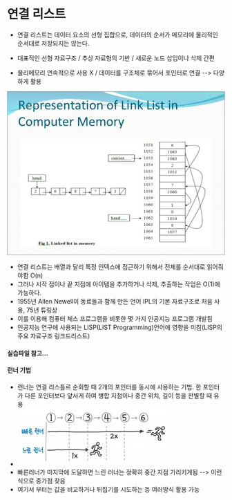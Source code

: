 # 연결 리스트

- 연결 리스트는 데이터 요소의 선형 집합으로, 데이터의 순서가 메모리에 물리적인 순서대로 저장되지는 않는다.

- 대표적인 선형 자료구조 / 추상 자료형의 기반 / 새로운 노드 삽입이나 삭제 간편 
- 물리메모리 연속적으로 사용 X / 데이터를 구조체로 묶어서 포인터로 연결 --> 다양하게 활용

![linked list (c#)](linked_list.assets/linked-list-c-20-728.jpg)

- 연결 리스트는 배열과 달리 특정 인덱스에 접근하기 위해서 전체를 순서대로 읽어줘야함 O(n)
- 그러나 시작 점이나 끝 지점에 아이템을 추가하거나 삭제, 추출하는 작업은 O(1)에 가능하다.
- 1955년 Allen Newell이 동료들과 함께 만든 언어 IPL의 기본 자료구조로 처음 사용, 75년 튜링상
- 이를 이용해 컴퓨터 체스 프로그램을 비롯한 몇 가지 인공지능 프로그램 개발됨
- 인공지능 연구에 사용되는 LISP(LIST Programming)언어에 영향을 미침(LISP의 주요 자료구조 링크드리스트)

#### 실습파일 참고...



#### 런너 기법

- 런너는 연결 리스틀르 순회할 때 2개의 포인터를 동시에 사용하는 기법. 한 포인터가 다른 포인터보다 앞서게 하여 병합 지점이나 중간 위치, 길이 등을 판별할 때 유용
- ![img](linked_list.assets/image.png)
- 빠른러너가 마지막에 도달하면 느린 러너는 정확히 중간 지점 가리키게됨 --> 이런식으로 중가점 찾음
- 여기서 부터는 값을 비교하거나 뒤집기를 시도하는 등 여러방식 활용 가능